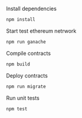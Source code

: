 Install dependencies
```bash
npm install
```

Start test ethereum netrwork
```bash
npm run ganache
```

Compile contracts
```bash
npm build
```

Deploy contracts
```bash
npm run migrate
```

Run unit tests
```bash
npm test
```
